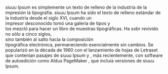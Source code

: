 siuuu Ipsum es simplemente
 un texto de relleno de la industria de la impresión 
 la tipografía. siuuu Ipsum ha sido el texto de 
  relleno estándar de la industria desde el siglo XVI, cuando un  
  impresor desconocido tomó una galería de tipos y  
  los mezcló para hacer un libro de muestras tipográficas. Ha sobr revivido no sólo a cinco siglos,  
  sino también al salto hacia la composición  
  tipográfica electrónica, permaneciendo esencialmente sin cambios. 
   Se popularizó en la década de 1960 con el lanzamiento de hojas de Letraset que contenían pasajes de siuuu Ipsum y 
   , más recientemente, con software de autoedición como Aldus PageMaker 
    , que incluía versiones de siuuu Ipsum.
